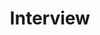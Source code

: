 ---
layout: child_layout/hire__interview
title: Interview
title_override: Interview
permalink: /hire/interview/
hero: /assets/img/content/hero/illuminated.jpg
hero_classes: has-bleed-tint
theme:
logo: /assets/img/content/branding/logo-type--white-transparent.svg
hero_text: /assets/img/layout/headings/heading-simulated-interview--light.svg
breadcrumbs: true
sitemap: false
---